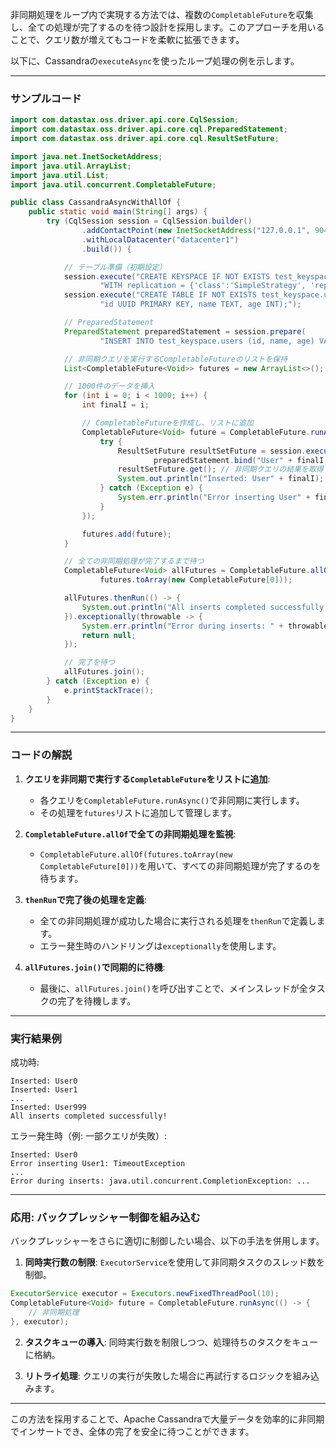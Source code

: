 非同期処理をループ内で実現する方法では、複数の`CompletableFuture`を収集し、全ての処理が完了するのを待つ設計を採用します。このアプローチを用いることで、クエリ数が増えてもコードを柔軟に拡張できます。

以下に、Cassandraの`executeAsync`を使ったループ処理の例を示します。

---

### サンプルコード

```java
import com.datastax.oss.driver.api.core.CqlSession;
import com.datastax.oss.driver.api.core.cql.PreparedStatement;
import com.datastax.oss.driver.api.core.cql.ResultSetFuture;

import java.net.InetSocketAddress;
import java.util.ArrayList;
import java.util.List;
import java.util.concurrent.CompletableFuture;

public class CassandraAsyncWithAllOf {
    public static void main(String[] args) {
        try (CqlSession session = CqlSession.builder()
                .addContactPoint(new InetSocketAddress("127.0.0.1", 9042))
                .withLocalDatacenter("datacenter1")
                .build()) {

            // テーブル準備（初期設定）
            session.execute("CREATE KEYSPACE IF NOT EXISTS test_keyspace " +
                    "WITH replication = {'class':'SimpleStrategy', 'replication_factor':1};");
            session.execute("CREATE TABLE IF NOT EXISTS test_keyspace.users (" +
                    "id UUID PRIMARY KEY, name TEXT, age INT);");

            // PreparedStatement
            PreparedStatement preparedStatement = session.prepare(
                    "INSERT INTO test_keyspace.users (id, name, age) VALUES (uuid(), ?, ?);");

            // 非同期クエリを実行するCompletableFutureのリストを保持
            List<CompletableFuture<Void>> futures = new ArrayList<>();

            // 1000件のデータを挿入
            for (int i = 0; i < 1000; i++) {
                int finalI = i;

                // CompletableFutureを作成し、リストに追加
                CompletableFuture<Void> future = CompletableFuture.runAsync(() -> {
                    try {
                        ResultSetFuture resultSetFuture = session.executeAsync(
                                preparedStatement.bind("User" + finalI, 20 + finalI));
                        resultSetFuture.get(); // 非同期クエリの結果を取得（ここで待機）
                        System.out.println("Inserted: User" + finalI);
                    } catch (Exception e) {
                        System.err.println("Error inserting User" + finalI + ": " + e.getMessage());
                    }
                });

                futures.add(future);
            }

            // 全ての非同期処理が完了するまで待つ
            CompletableFuture<Void> allFutures = CompletableFuture.allOf(
                    futures.toArray(new CompletableFuture[0]));

            allFutures.thenRun(() -> {
                System.out.println("All inserts completed successfully!");
            }).exceptionally(throwable -> {
                System.err.println("Error during inserts: " + throwable.getMessage());
                return null;
            });

            // 完了を待つ
            allFutures.join();
        } catch (Exception e) {
            e.printStackTrace();
        }
    }
}
```

---

### コードの解説

1. **クエリを非同期で実行する`CompletableFuture`をリストに追加**:
   - 各クエリを`CompletableFuture.runAsync()`で非同期に実行します。
   - その処理を`futures`リストに追加して管理します。

2. **`CompletableFuture.allOf`で全ての非同期処理を監視**:
   - `CompletableFuture.allOf(futures.toArray(new CompletableFuture[0]))`を用いて、すべての非同期処理が完了するのを待ちます。

3. **`thenRun`で完了後の処理を定義**:
   - 全ての非同期処理が成功した場合に実行される処理を`thenRun`で定義します。
   - エラー発生時のハンドリングは`exceptionally`を使用します。

4. **`allFutures.join()`で同期的に待機**:
   - 最後に、`allFutures.join()`を呼び出すことで、メインスレッドが全タスクの完了を待機します。

---

### 実行結果例

成功時:
```
Inserted: User0
Inserted: User1
...
Inserted: User999
All inserts completed successfully!
```

エラー発生時（例: 一部クエリが失敗）:
```
Inserted: User0
Error inserting User1: TimeoutException
...
Error during inserts: java.util.concurrent.CompletionException: ...
```

---

### 応用: バックプレッシャー制御を組み込む

バックプレッシャーをさらに適切に制御したい場合、以下の手法を併用します。

1. **同時実行数の制限**:
   `ExecutorService`を使用して非同期タスクのスレッド数を制御。

```java
ExecutorService executor = Executors.newFixedThreadPool(10);
CompletableFuture<Void> future = CompletableFuture.runAsync(() -> {
    // 非同期処理
}, executor);
```

2. **タスクキューの導入**:
   同時実行数を制限しつつ、処理待ちのタスクをキューに格納。

3. **リトライ処理**:
   クエリの実行が失敗した場合に再試行するロジックを組み込みます。

---

この方法を採用することで、Apache Cassandraで大量データを効率的に非同期でインサートでき、全体の完了を安全に待つことができます。

